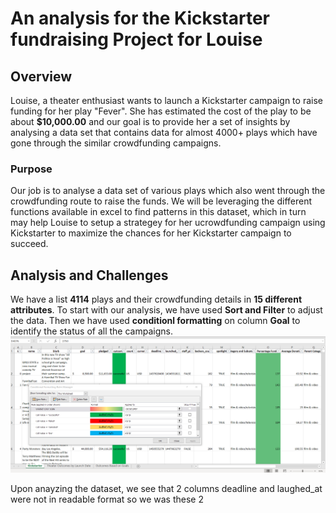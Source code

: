 
# An analysis for the Kickstarter fundraising Project for Louise
## Overview
Louise, a theater enthusiast wants to launch a Kickstarter campaign to raise funding for her play "Fever". 
She has estimated the cost of the play to be about **$10,000.00** and our goal is to provide her a set of insights by analysing a data set that contains data for almost 4000+ plays which have gone through the similar crowdfunding campaigns.

### Purpose
Our job is to analyse a data set of various plays which also went through the crowdfunding route to raise the funds. We will be leveraging the different functions available in excel to find patterns in this dataset, which in turn may help Louise to setup a strategey for her ucrowdfunding campaign using Kickstarter to maximize the chances for her Kickstarter campaign to succeed.

## Analysis and Challenges
We have a list **4114** plays and their crowdfunding details in **15 different attributes**. To start with our analysis, we have used **Sort and Filter** to adjust the data. Then we have used **conditionl formatting** on column **Goal** to identify the status of all the campaigns.
<img src = "./Resources/Conditional_formatting_F.png"></img>

Upon anayzing the dataset, we see that 2 columns deadline and laughed_at were not in readable format so we was these 2  